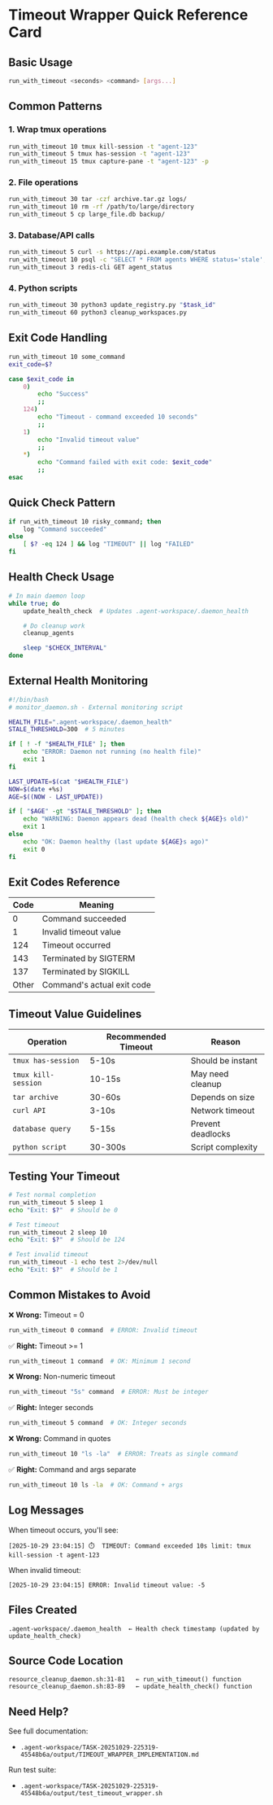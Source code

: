 # Timeout Wrapper Quick Reference Card

## Basic Usage

```bash
run_with_timeout <seconds> <command> [args...]
```

## Common Patterns

### 1. Wrap tmux operations
```bash
run_with_timeout 10 tmux kill-session -t "agent-123"
run_with_timeout 5 tmux has-session -t "agent-123"
run_with_timeout 15 tmux capture-pane -t "agent-123" -p
```

### 2. File operations
```bash
run_with_timeout 30 tar -czf archive.tar.gz logs/
run_with_timeout 10 rm -rf /path/to/large/directory
run_with_timeout 5 cp large_file.db backup/
```

### 3. Database/API calls
```bash
run_with_timeout 5 curl -s https://api.example.com/status
run_with_timeout 10 psql -c "SELECT * FROM agents WHERE status='stale';"
run_with_timeout 3 redis-cli GET agent_status
```

### 4. Python scripts
```bash
run_with_timeout 30 python3 update_registry.py "$task_id"
run_with_timeout 60 python3 cleanup_workspaces.py
```

## Exit Code Handling

```bash
run_with_timeout 10 some_command
exit_code=$?

case $exit_code in
    0)
        echo "Success"
        ;;
    124)
        echo "Timeout - command exceeded 10 seconds"
        ;;
    1)
        echo "Invalid timeout value"
        ;;
    *)
        echo "Command failed with exit code: $exit_code"
        ;;
esac
```

## Quick Check Pattern

```bash
if run_with_timeout 10 risky_command; then
    log "Command succeeded"
else
    [ $? -eq 124 ] && log "TIMEOUT" || log "FAILED"
fi
```

## Health Check Usage

```bash
# In main daemon loop
while true; do
    update_health_check  # Updates .agent-workspace/.daemon_health

    # Do cleanup work
    cleanup_agents

    sleep "$CHECK_INTERVAL"
done
```

## External Health Monitoring

```bash
#!/bin/bash
# monitor_daemon.sh - External monitoring script

HEALTH_FILE=".agent-workspace/.daemon_health"
STALE_THRESHOLD=300  # 5 minutes

if [ ! -f "$HEALTH_FILE" ]; then
    echo "ERROR: Daemon not running (no health file)"
    exit 1
fi

LAST_UPDATE=$(cat "$HEALTH_FILE")
NOW=$(date +%s)
AGE=$((NOW - LAST_UPDATE))

if [ "$AGE" -gt "$STALE_THRESHOLD" ]; then
    echo "WARNING: Daemon appears dead (health check ${AGE}s old)"
    exit 1
else
    echo "OK: Daemon healthy (last update ${AGE}s ago)"
    exit 0
fi
```

## Exit Codes Reference

| Code | Meaning |
|------|---------|
| 0 | Command succeeded |
| 1 | Invalid timeout value |
| 124 | Timeout occurred |
| 143 | Terminated by SIGTERM |
| 137 | Terminated by SIGKILL |
| Other | Command's actual exit code |

## Timeout Value Guidelines

| Operation | Recommended Timeout | Reason |
|-----------|-------------------|---------|
| `tmux has-session` | 5-10s | Should be instant |
| `tmux kill-session` | 10-15s | May need cleanup |
| `tar archive` | 30-60s | Depends on size |
| `curl API` | 3-10s | Network timeout |
| `database query` | 5-15s | Prevent deadlocks |
| `python script` | 30-300s | Script complexity |

## Testing Your Timeout

```bash
# Test normal completion
run_with_timeout 5 sleep 1
echo "Exit: $?"  # Should be 0

# Test timeout
run_with_timeout 2 sleep 10
echo "Exit: $?"  # Should be 124

# Test invalid timeout
run_with_timeout -1 echo test 2>/dev/null
echo "Exit: $?"  # Should be 1
```

## Common Mistakes to Avoid

❌ **Wrong:** Timeout = 0
```bash
run_with_timeout 0 command  # ERROR: Invalid timeout
```

✅ **Right:** Timeout >= 1
```bash
run_with_timeout 1 command  # OK: Minimum 1 second
```

❌ **Wrong:** Non-numeric timeout
```bash
run_with_timeout "5s" command  # ERROR: Must be integer
```

✅ **Right:** Integer seconds
```bash
run_with_timeout 5 command  # OK: Integer seconds
```

❌ **Wrong:** Command in quotes
```bash
run_with_timeout 10 "ls -la"  # ERROR: Treats as single command
```

✅ **Right:** Command and args separate
```bash
run_with_timeout 10 ls -la  # OK: Command + args
```

## Log Messages

When timeout occurs, you'll see:
```
[2025-10-29 23:04:15] ⏱️  TIMEOUT: Command exceeded 10s limit: tmux kill-session -t agent-123
```

When invalid timeout:
```
[2025-10-29 23:04:15] ERROR: Invalid timeout value: -5
```

## Files Created

```
.agent-workspace/.daemon_health  ← Health check timestamp (updated by update_health_check)
```

## Source Code Location

```
resource_cleanup_daemon.sh:31-81   ← run_with_timeout() function
resource_cleanup_daemon.sh:83-89   ← update_health_check() function
```

## Need Help?

See full documentation:
- `.agent-workspace/TASK-20251029-225319-45548b6a/output/TIMEOUT_WRAPPER_IMPLEMENTATION.md`

Run test suite:
- `.agent-workspace/TASK-20251029-225319-45548b6a/output/test_timeout_wrapper.sh`
